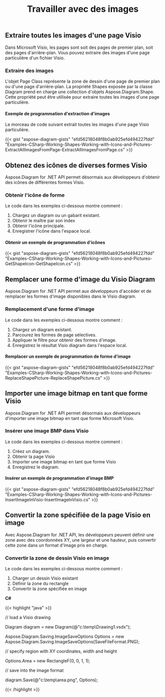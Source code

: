 ﻿---
title: Travailler avec des images
type: docs
weight: 60
url: /fr/net/working-with-images/
description: Cette section explique comment insérer ou obtenir une image à partir d'une page visio avec Aspose.Diagram.
---
## **Extraire toutes les images d'une page Visio**
Dans Microsoft Visio, les pages sont soit des pages de premier plan, soit des pages d'arrière-plan. Vous pouvez extraire des images d'une page particulière d'un fichier Visio.
### **Extraire des images**
L'objet Page Class représente la zone de dessin d'une page de premier plan ou d'une page d'arrière-plan. La propriété Shapes exposée par la classe Diagram prend en charge une collection d'objets Aspose.Diagram.Shape. Cette propriété peut être utilisée pour extraire toutes les images d'une page particulière.
#### **Exemple de programmation d'extraction d'images**
Le morceau de code suivant extrait toutes les images d'une page Visio particulière.

{{< gist "aspose-diagram-gists" "efd56218048f8b0ab925efd494227fdd" "Examples-CSharp-Working-Shapes-Working-with-Icons-and-Pictures-ExtractAllImagesFromPage-ExtractAllImagesFromPage.cs" >}}
## **Obtenez des icônes de diverses formes Visio**
Aspose.Diagram for .NET API permet désormais aux développeurs d'obtenir des icônes de différentes formes Visio.
### **Obtenir l'icône de forme**
Le code dans les exemples ci-dessous montre comment :

1. Chargez un diagram ou un gabarit existant.
1. Obtenir le maître par son index
1. Obtenir l'icône principale.
1. Enregistrer l'icône dans l'espace local.
#### **Obtenir un exemple de programmation d'icônes**
{{< gist "aspose-diagram-gists" "efd56218048f8b0ab925efd494227fdd" "Examples-CSharp-Working-Shapes-Working-with-Icons-and-Pictures-GetShapeIcon-GetShapeIcon.cs" >}}
## **Remplacer une forme d'image du Visio Diagram**
Aspose.Diagram for .NET API permet aux développeurs d'accéder et de remplacer les formes d'image disponibles dans le Visio diagram.
### **Remplacement d'une forme d'image**
Le code dans les exemples ci-dessous montre comment :

1. Chargez un diagram existant.
1. Parcourez les formes de page sélectives.
1. Appliquer le filtre pour obtenir des formes d'image.
1. Enregistrez le résultat Visio diagram dans l'espace local.
#### **Remplacer un exemple de programmation de forme d'image**
{{< gist "aspose-diagram-gists" "efd56218048f8b0ab925efd494227fdd" "Examples-CSharp-Working-Shapes-Working-with-Icons-and-Pictures-ReplaceShapePicture-ReplaceShapePicture.cs" >}}
## **Importer une image bitmap en tant que forme Visio**
Aspose.Diagram for .NET API permet désormais aux développeurs d'importer une image bitmap en tant que forme Microsoft Visio.
### **Insérer une image BMP dans Visio**
Le code dans les exemples ci-dessous montre comment :

1. Créez un diagram.
1. Obtenir la page Visio
1. Importer une image bitmap en tant que forme Visio
1. Enregistrez le diagram.
#### **Insérer un exemple de programmation d'image BMP**
{{< gist "aspose-diagram-gists" "efd56218048f8b0ab925efd494227fdd" "Examples-CSharp-Working-Shapes-Working-with-Icons-and-Pictures-InsertImageInVisio-InsertImageInVisio.cs" >}}
## **Convertir la zone spécifiée de la page Visio en image**
Avec Aspose.Diagram for .NET API, les développeurs peuvent définir une zone avec des coordonnées XY, une largeur et une hauteur, puis convertir cette zone dans un format d'image pris en charge.
### **Convertir la zone de dessin Visio en image**
Le code dans les exemples ci-dessous montre comment :

1. Charger un dessin Visio existant
1. Définir la zone du rectangle
1. Convertir la zone spécifiée en image

**C#**

{{< highlight "java" >}}

 // load a Visio drawing

Diagram diagram = new Diagram(@"c:\temp\Drawing1.vsdx");

Aspose.Diagram.Saving.ImageSaveOptions Options = new Aspose.Diagram.Saving.ImageSaveOptions(SaveFileFormat.PNG);

// specify region with XY coordinates, width and height

Options.Area = new RectangleF(0, 0, 1, 1);

// save into the image format

diagram.Save(@"c:\temp\area.png", Options);

{{< /highlight >}}
